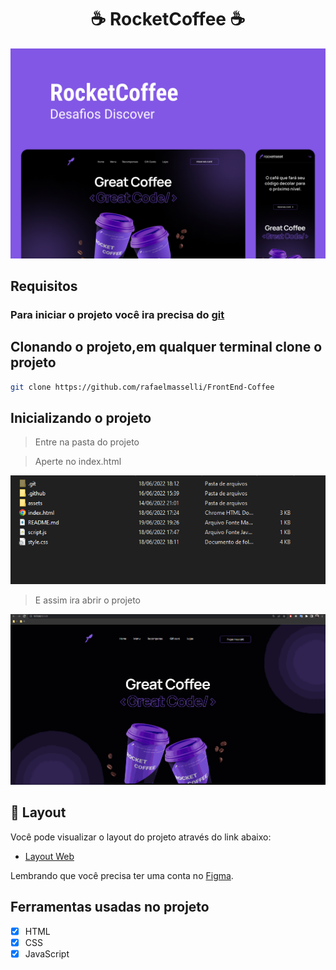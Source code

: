 <h1 align="center">☕ RocketCoffee ☕</h1>

![Capa do projeto RocketCoffee](./.github/Capa.png)

## Requisitos

### Para iniciar o projeto você ira precisa do <a href="https://git-scm.com/downloads">git</a>

## Clonando o projeto,em qualquer terminal clone o projeto

```bash
git clone https://github.com/rafaelmasselli/FrontEnd-Coffee
```

## Inicializando o projeto

> Entre na pasta do projeto

> Aperte no index.html

![Entrada do html no projeto](./.github/PastasArquivos.png)

> E assim ira abrir o projeto

![Abrindo o projeto](./.github/Gif.gif)


## 🔖 Layout

Você pode visualizar o layout do projeto através do link abaixo:

- [Layout Web]([https://www.figma.com/community/file/1009824839797878169/Letmeask](https://www.figma.com/file/LAxzjaZhTv69n7LAJeBktU/RocketCoffee-Copy?fuid=1086321388253863819))

Lembrando que você precisa ter uma conta no [Figma](http://figma.com/).

## Ferramentas usadas no projeto

- [x] HTML
- [x] CSS
- [x] JavaScript

